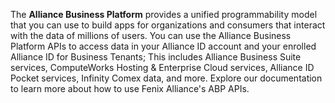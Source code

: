 The **Alliance Business Platform** provides a unified programmability model that you can use to build apps for organizations and consumers that interact with the data of millions of users. You can use the Alliance Business Platform APIs to access data in your Alliance ID account and your enrolled Alliance ID for Business Tenants; This includes Alliance Business Suite services, ComputeWorks Hosting & Enterprise Cloud services, Alliance ID Pocket services, Infinity Comex data, and more. Explore our documentation to learn more about how to use Fenix Alliance's ABP APIs.

